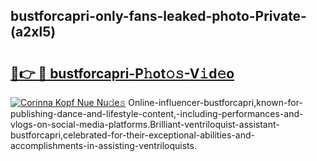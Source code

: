 ## bustforcapri-only-fans​-leaked-photo​-Private-(a2xl5)


# <h2><a href="https://mediaupload.pro?title=bustforcapri&ref=git">🔗👉 🔴 bustforcapri-P𝚑ot𝚘𝚜-V𝚒d𝚎o</a></h2>

[![Corinna Kopf Nue Nu𝚍e𝚜](https://i.imgur.com/0qMVB7G.gif)](https://mediaupload.pro?title=bustforcapri&ref=git)
Online-influencer-bustforcapri,known-for-publishing-dance-and-lifestyle-content,-including-performances-and-vlogs-on-social-media-platforms.Brilliant-ventriloquist-assistant-bustforcapri,celebrated-for-their-exceptional-abilities-and-accomplishments-in-assisting-ventriloquists.  